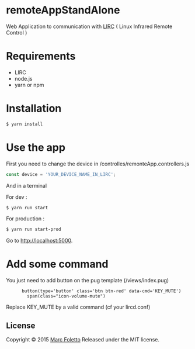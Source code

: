 # remoteAppStandAlone

Web Application to communication with [LIRC](http://www.lirc.org) ( Linux Infrared Remote Control  )

# Requirements

* LIRC
* node.js
* yarn or npm

# Installation

```bash
$ yarn install
```

# Use the app

First you need to change the device in /controlles/remonteApp.controllers.js

```js
const device = 'YOUR_DEVICE_NAME_IN_LIRC';
```

And in a terminal

For dev :
```bash
$ yarn run start
```

For production :
```bash
$ yarn run start-prod
```

Go to [http://localhost:5000](http://localhost:5000).

# Add some command

You just need to add button on the pug template (/views/index.pug)

```
      button(type='button' class='btn btn-red' data-cmd='KEY_MUTE')
        span(class="icon-volume-mute")
```

Replace KEY_MUTE by a valid command (cf your lircd.conf)

## License

Copyright © 2015 [Marc Foletto](https://github.com/marc31)
Released under the MIT license.
